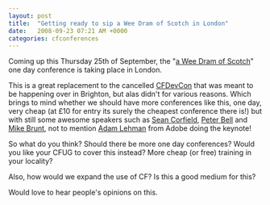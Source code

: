 ```yaml
---
layout: post
title:  "Getting ready to sip a Wee Dram of Scotch in London"
date:   2008-09-23 07:21 AM +0000
categories: cfconferences
---
```

<p>Coming up this Thursday 25th of September, the "<a href="http://www.aweedram.com/ofScotch/">a Wee Dram of Scotch</a>" one day conference is taking place in London.</p>
<p>This is a great replacement to the cancelled <a href="http://www.cfdevcon.com/">CFDevCon</a> that was meant to be happening over in Brighton, but alas didn't for various reasons. Which brings to mind whether we should have more conferences like this, one day, very cheap (at £10 for entry its surely the cheapest conference there is!) but with still some awesome speakers such as <a href="http://corfield.org/blog/index.cfm">Sean Corfield</a>, <a href="http://www.pbell.com/">Peter Bell</a> and<a href="http://www.cfwhisperer.com/"> Mike Brunt</a>, not to mention <a href="http://www.adrocknaphobia.com/">Adam Lehman</a> from Adobe doing the keynote! </p>
<p>So what do you think? Should there be more one day conferences? Would you like your CFUG to cover this instead? More cheap (or free) training in your locality?</p>
<p>Also, how would we expand the use of CF? Is this a good medium for this?</p>
<p>Would love to hear people's opinions on this.</p>